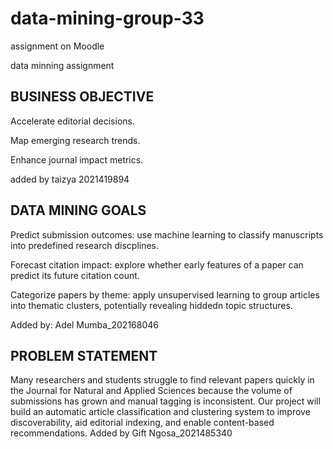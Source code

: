 # data-mining-group-33
assignment on Moodle 

data minning assignment
## BUSINESS OBJECTIVE
Accelerate editorial decisions.

Map emerging research trends.

Enhance journal impact metrics.

added by taizya 2021419894

## DATA MINING GOALS

Predict submission outcomes: use machine learning to classify manuscripts into predefined research discplines.

Forecast citation impact: explore whether early features of a paper can predict its future citation count.

Categorize papers by theme: apply unsupervised learning to group articles into thematic clusters, potentially revealing hiddedn topic structures.

Added by: Adel Mumba_202168046

## PROBLEM STATEMENT 
Many researchers and students struggle to find relevant papers quickly in the Journal for Natural and Applied Sciences because the volume of submissions has grown and manual tagging is inconsistent. Our project will build an automatic article classification and clustering system to improve discoverability, aid editorial indexing, and enable content-based recommendations.
Added by Gift Ngosa_2021485340

